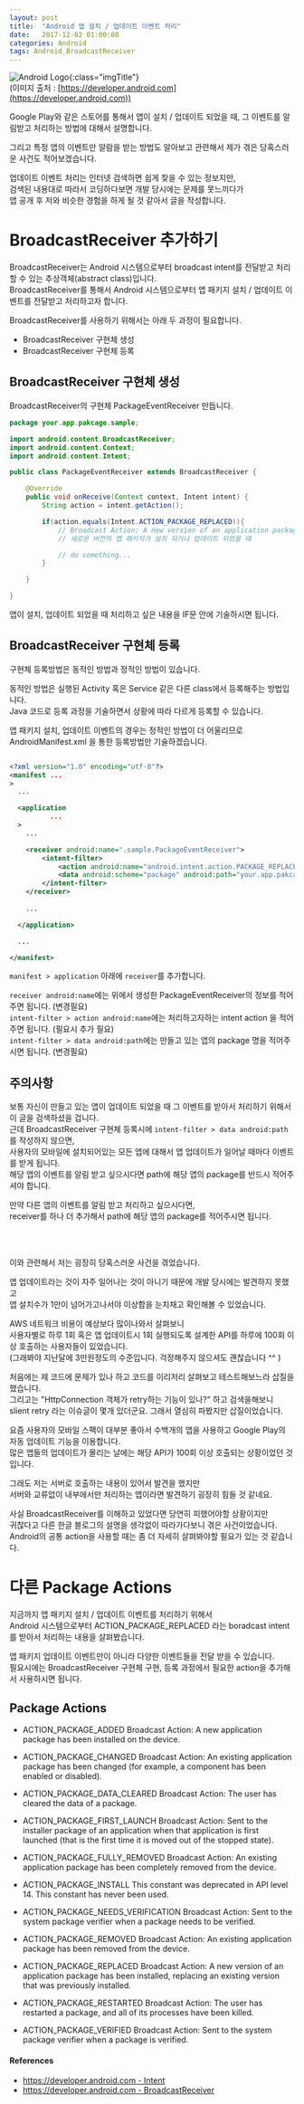 ```yaml
---
layout: post
title:  "Android 앱 설치 / 업데이트 이벤트 처리"
date:   2017-12-02 01:00:00
categories: Android 
tags: Android_BroadcastReceiver
---
```


![Android Logo](https://developer.android.com/_static/images/android/touchicon-180.png){:class="imgTitle"}  
(이미지 출처 : [https://developer.android.com](https://developer.android.com))  

Google Play와 같은 스토어를 통해서 앱이 설치 / 업데이트 되었을 때, 그 이벤트를 알림받고 처리하는 방법에 대해서 설명합니다.  

그리고 특정 앱의 이벤트만 알람을 받는 방법도 알아보고 관련해서 제가 겪은 당혹스러운 사건도 적어보겠습니다.  

업데이트 이벤트 처리는 인터넷 검색하면 쉽게 찾을 수 있는 정보지만,  
검색된 내용대로 따라서 코딩하다보면 개발 당시에는 문제를 못느끼다가  
앱 공개 후 저와 비슷한 경험을 하게 될 것 같아서 글을 작성합니다.  

<!--more-->


# BroadcastReceiver 추가하기  

BroadcastReceiver는 Android 시스템으로부터 broadcast intent를 전달받고 처리할 수 있는 추상객체(abstract class)입니다.  
BroadcastReceiver를 통해서 Android 시스템으로부터 앱 패키지 설치 / 업데이트 이벤트를 전달받고 처리하고자 합니다.  

BroadcastReceiver를 사용하기 위해서는 아래 두 과정이 필요합니다.  

  * BroadcastReceiver 구현체 생성  
  * BroadcastReceiver 구현체 등록  

## BroadcastReceiver 구현체 생성  

BroadcastReceiver의 구현체 PackageEventReceiver 만듭니다.  

~~~java
package your.app.pakcage.sample;

import android.content.BroadcastReceiver;
import android.content.Context;
import android.content.Intent;

public class PackageEventReceiver extends BroadcastReceiver {

    @Override
    public void onReceive(Context context, Intent intent) {
        String action = intent.getAction();

        if(action.equals(Intent.ACTION_PACKAGE_REPLACED)){
            // Broadcast Action: A new version of an application package has been installed, replacing an existing version that was previously installed. 
            // 새로운 버전의 앱 패키지가 설치 되거나 업데이트 되었을 때 

            // do something...
        }

    }

}

~~~

앱이 설치, 업데이트 되었을 때 처리하고 싶은 내용을 IF문 안에 기술하시면 됩니다.  


## BroadcastReceiver 구현체 등록

구현체 등록방법은 동적인 방법과 정적인 방법이 있습니다.  

동적인 방법은 실행된 Activity 혹은 Service 같은 다른 class에서 등록해주는 방법입니다.  
Java 코드로 등록 과정을 기술하면서 상황에 따라 다르게 등록할 수 있습니다.  


앱 패키지 설치, 업데이트 이벤트의 경우는 정적인 방법이 더 어울리므로  
AndroidManifest.xml 을 통한 등록방법만 기술하겠습니다.  

~~~xml

<?xml version="1.0" encoding="utf-8"?>
<manifest ...
>
  ...

  <application
          ...
  >
    ...

    <receiver android:name=".sample.PackageEventReceiver"> 
        <intent-filter>
            <action android:name="android.intent.action.PACKAGE_REPLACED"/>
            <data android:scheme="package" android:path="your.app.pakcage"/>
        </intent-filter>
    </receiver>
    
    ...

  </application>

  ...

</manifest>

~~~


```manifest > application``` 아래에 ```receiver```를 추가합니다. 

```receiver android:name```에는 위에서 생성한 PackageEventReceiver의 정보를 적어주면 됩니다. (변경필요)  
```intent-filter > action android:name```에는 처리하고자하는 intent action 을 적어주면 됩니다. (필요시 추가 필요)  
```intent-filter > data android:path```에는 만들고 있는 앱의 package 명을 적어주시면 됩니다. (변경필요)  

## 주의사항

보통 자신이 만들고 있는 앱이 업데이트 되었을 때 그 이벤트를 받아서 처리하기 위해서 이 글을 검색하셨을 겁니다.  
근데 BroadcastReceiver 구현체 등록시에 ```intent-filter > data android:path``` 를 작성하지 않으면,  
사용자의 모바일에 설치되어있는 모든 앱에 대해서 앱 업데이트가 일어날 때마다 이벤트를 받게 됩니다.  
해당 앱의 이벤트를 알림 받고 싶으시다면 path에 해당 앱의 package를 반드시 적어주셔야 합니다.  

만약 다른 앱의 이벤트를 알림 받고 처리하고 싶으시다면,  
receiver를 하나 더 추가해서 path에 해당 앱의 package를 적어주시면 됩니다.  


<br><br>

이와 관련해서 저는 굉장히 당혹스러운 사건을 겪었습니다.  

앱 업데이트라는 것이 자주 일어나는 것이 아니기 때문에 개발 당시에는 발견하지 못했고  
앱 설치수가 1만이 넘어가고나서야 이상함을 눈치채고 확인해볼 수 있었습니다.  

AWS 네트워크 비용이 예상보다 많이나와서 살펴보니  
사용자별로 하루 1회 혹은 앱 업데이트시 1회 실행되도록 설계한 API를 하루에 100회 이상 호출하는 사용자들이 있었습니다.  
(그래봐야 지난달에 3만원정도의 수준입니다. 걱정해주지 않으셔도 괜찮습니다 ^^ )

처음에는 제 코드에 문제가 있나 하고 코드를 이리저리 살펴보고 테스트해보느라 삽질을 했습니다.  
그리고는 "HttpConnection 객체가 retry하는 기능이 있나?" 하고 검색을해보니 slient retry 라는 이슈글이 몇개 있더군요. 그래서 열심히 파봤지만 삽질이었습니다.  

요즘 사용자의 모바일 스팩이 대부분 좋아서 수백개의 앱을 사용하고 Google Play의 자동 업데이트 기능을 이용합니다.  
많은 앱들의 업데이트가 몰리는 날에는 해당 API가 100회 이상 호출되는 상황이었던 것입니다.  

그래도 저는 서버로 호출하는 내용이 있어서 발견을 했지만  
서버와 교류없이 내부에서만 처리하는 앱이라면 발견하기 굉장히 힘들 것 같네요.  

사실 BroadcastReceiver를 이해하고 있었다면 당연히 피했어야할 상황이지만  
귀찮다고 다른 한글 블로그의 설명을 생각없이 따라가다보니 겪은 사건이었습니다.  
Android의 공통 action을 사용할 때는 좀 더 자세히 살펴봐야할 필요가 있는 것 같습니다.  

# 다른 Package Actions 

지금까지 앱 패키지 설치 / 업데이트 이벤트를 처리하기 위해서  
Android 시스템으로부터 ACTION_PACKAGE_REPLACED 라는 boradcast intent를 받아서 처리하는 내용을 살펴봤습니다.  

앱 패키지 업데이트 이벤트만이 아니라 다양한 이벤트들을 전달 받을 수 있습니다.  
필요시에는 BroadcastReceiver 구현체 구현, 등록 과정에서 필요한 action을 추가해서 사용하시면 됩니다.  


## Package Actions

  * ACTION_PACKAGE_ADDED
    Broadcast Action: A new application package has been installed on the device.

  *	ACTION_PACKAGE_CHANGED
    Broadcast Action: An existing application package has been changed (for example, a component has been enabled or disabled).
  
  *	ACTION_PACKAGE_DATA_CLEARED
    Broadcast Action: The user has cleared the data of a package.

  * ACTION_PACKAGE_FIRST_LAUNCH
    Broadcast Action: Sent to the installer package of an application when that application is first launched (that is the first time it is moved out of the stopped state).

  * ACTION_PACKAGE_FULLY_REMOVED
    Broadcast Action: An existing application package has been completely removed from the device.

  * ACTION_PACKAGE_INSTALL
    This constant was deprecated in API level 14. This constant has never been used.

  * ACTION_PACKAGE_NEEDS_VERIFICATION
    Broadcast Action: Sent to the system package verifier when a package needs to be verified.

  *	ACTION_PACKAGE_REMOVED
    Broadcast Action: An existing application package has been removed from the device.

  *	ACTION_PACKAGE_REPLACED
    Broadcast Action: A new version of an application package has been installed, replacing an existing version that was previously installed.

  * ACTION_PACKAGE_RESTARTED
    Broadcast Action: The user has restarted a package, and all of its processes have been killed.

  *	ACTION_PACKAGE_VERIFIED
    Broadcast Action: Sent to the system package verifier when a package is verified. 


#### References
  * [https://developer.android.com - Intent](https://developer.android.com/reference/android/content/Intent.html#ACTION_PACKAGE_REPLACED)
  * [https://developer.android.com - BroadcastReceiver](https://developer.android.com/reference/android/content/BroadcastReceiver.html)


